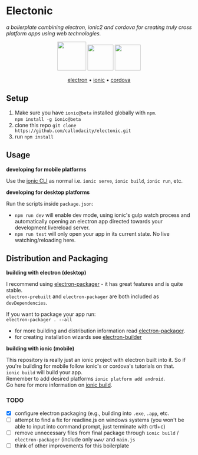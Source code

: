 # Electonic
_a boilerplate combining electron, ionic2 and cordova for creating truly cross platform apps using web technologies._
<p align="center">
  <img src="https://raw.githubusercontent.com/callodacity/electonic/files/img/electron-final.png" width="78"/>
  <img src="https://raw.githubusercontent.com/callodacity/electonic/files/img/ionic-final.png" width="70"/>
  <img src="https://raw.githubusercontent.com/callodacity/electonic/files/img/cordova-final.png" width="70"/>
</p>

<p align="center">
  <a href="http://electron.atom.io/">electron</a> &#8226;
  <a href="http://ionicframework.com/">ionic</a> &#8226;
  <a href="https://cordova.apache.org/">cordova</a> 
  
</p>

## Setup
1. Make sure you have `ionic@beta` installed globally with `npm`.  
`npm install -g ionic@beta`
2. clone this repo `git clone https://github.com/callodacity/electonic.git`
3. run `npm install`

## Usage

**developing for mobile platforms**  

Use the [ionic CLI](http://ionicframework.com/docs/v2/getting-started/installation/) as normal i.e. `ionic serve`, `ionic build`, `ionic run`, etc.  

**developing for desktop platforms**  

Run the scripts inside `package.json`:
- `npm run dev` will enable dev mode, using ionic's gulp watch process and automatically opening an electron app directed towards your development livereload server.
- `npm run test` will only open your app in its current state. No live watching/reloading here.

## Distribution and Packaging  

**building with electron (desktop)**  

I recommend using [electron-packager](https://github.com/electron-userland/electron-packager) - it has great features and is quite stable.  
`electron-prebuilt` and `electron-packager` are both included as `devDependencies`.  

If you want to package your app run:  
`electron-packager . --all`

- for more building and distribution information read [electron-packager](https://github.com/electron-userland/electron-packager).
- for creating installation wizards see [electron-builder](https://www.npmjs.com/package/electron-builder)

**building with ionic (mobile)**  

This repository is really just an ionic project with electron built into it. So if you're building for mobile follow ionic's or cordova's tutorials on that.  
`ionic build` will build your app.  
Remember to add desired platforms `ionic platform add android`.  
Go here for more information on [ionic build](http://ionicframework.com/docs/v2/cli/build/).

### TODO
- [x] configure electron packaging (e.g., building into `.exe`, `.app`, etc.
- [ ] attempt to find a fix for readline.js on windows systems (you won't be able to input into command prompt, just terminate with crtl+c)
- [ ] remove unnecessary files from final package through `ionic build` / `electron-packager` (include only `www/` and `main.js`
- [ ] think of other improvements for this boilerplate
